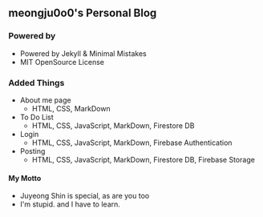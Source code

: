 ## meongju0o0's Personal Blog

### Powered by
- Powered by Jekyll & Minimal Mistakes
- MIT OpenSource License

### Added Things
- About me page
   - HTML, CSS, MarkDown
- To Do List
   - HTML, CSS, JavaScript, MarkDown, Firestore DB
- Login
   - HTML, CSS, JavaScript, MarkDown, Firebase Authentication
- Posting
   - HTML, CSS, JavaScript, MarkDown, Firestore DB, Firebase Storage

#### My Motto
- Juyeong Shin is special, as are you too
- I'm stupid. and I have to learn.
